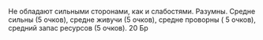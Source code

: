Не обладают сильными сторонами, как и слабостями. Разумны. Средне сильны (5 очков), средне живучи (5 очков), средне проворны ( 5 очков), средний запас ресурсов (5 очков). 20 Бр